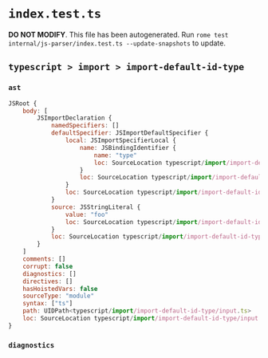 # `index.test.ts`

**DO NOT MODIFY**. This file has been autogenerated. Run `rome test internal/js-parser/index.test.ts --update-snapshots` to update.

## `typescript > import > import-default-id-type`

### `ast`

```javascript
JSRoot {
	body: [
		JSImportDeclaration {
			namedSpecifiers: []
			defaultSpecifier: JSImportDefaultSpecifier {
				local: JSImportSpecifierLocal {
					name: JSBindingIdentifier {
						name: "type"
						loc: SourceLocation typescript/import/import-default-id-type/input.ts 1:7-1:11 (type)
					}
					loc: SourceLocation typescript/import/import-default-id-type/input.ts 1:7-1:11
				}
				loc: SourceLocation typescript/import/import-default-id-type/input.ts 1:0-1:11
			}
			source: JSStringLiteral {
				value: "foo"
				loc: SourceLocation typescript/import/import-default-id-type/input.ts 1:17-1:22
			}
			loc: SourceLocation typescript/import/import-default-id-type/input.ts 1:0-1:23
		}
	]
	comments: []
	corrupt: false
	diagnostics: []
	directives: []
	hasHoistedVars: false
	sourceType: "module"
	syntax: ["ts"]
	path: UIDPath<typescript/import/import-default-id-type/input.ts>
	loc: SourceLocation typescript/import/import-default-id-type/input.ts 1:0-2:0
}
```

### `diagnostics`

```

```
